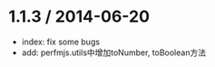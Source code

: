1.1.3 / 2014-06-20
==================

 * index: fix some bugs
 * add: perfmjs.utils中增加toNumber, toBoolean方法
